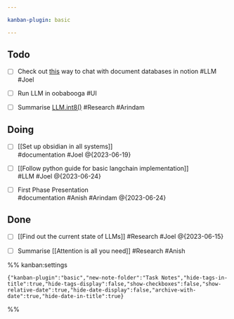 ```yaml
---

kanban-plugin: basic

---
```


## Todo

- [ ] Check out  [this](https://github.com/hwchase17/notion-qa) way to chat with document databases in notion #LLM #Joel
- [ ] Run LLM in oobabooga #UI
- [ ] Summarise [LLM.int8()](https://arxiv.org/pdf/2208.07339.pdf) #Research #Arindam


## Doing

- [ ] [[Set up obsidian in all systems]]<br>#documentation #Joel @{2023-06-19}
- [ ] [[Follow python guide   for basic langchain implementation]]<br>#LLM #Joel @{2023-06-24}
- [ ] First Phase Presentation <br>#documentation #Anish #Arindam @{2023-06-24}


## Done

- [ ] [[Find out the current state of LLMs]] #Research #Joel @{2023-06-15}
- [ ] Summarise [[Attention is all you need]] #Research #Anish




%% kanban:settings
```
{"kanban-plugin":"basic","new-note-folder":"Task Notes","hide-tags-in-title":true,"hide-tags-display":false,"show-checkboxes":false,"show-relative-date":true,"hide-date-display":false,"archive-with-date":true,"hide-date-in-title":true}
```
%%